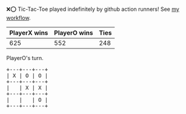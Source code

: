 :x::o: Tic-Tac-Toe played indefinitely by github action runners! See [my workflow](.github/workflows/play.yaml).

|PlayerX wins|PlayerO wins|Ties|
|-|-|-|
|625|552|248|

PlayerO's turn.

<pre>
+---+---+---+
| X | O | O |
+---+---+---+
|   | X | X |
+---+---+---+
|   |   | O |
+---+---+---+
</pre>